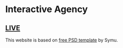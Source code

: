 # Interactive Agency

## [LIVE](https://mateuszmagier.github.io/interactive-agency/)

This website is based on [free PSD template](https://symu.co/freebies/templates-4/interactive-agency-psd-template/) by Symu.
